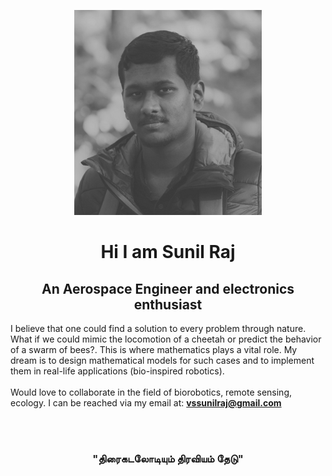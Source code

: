

<link rel="stylesheet" href="./style.css">

<p align="center">
  <img class="image" src="images/download.png" alt="Ini gambar">
</p>

<h1 align="center"> Hi I am Sunil Raj </h1> 

<h2 align="center"> An Aerospace Engineer and electronics enthusiast </h2>

<div class="container">
  
I believe that one could find a solution to every problem through nature. What if we could mimic the locomotion of a cheetah or predict the behavior of a swarm of bees?. This is  where mathematics plays a vital role. My dream is to design mathematical models for such cases and to implement them in real-life applications (bio-inspired robotics).<br>
<br>
Would love to collaborate in the field of biorobotics, remote sensing, ecology. I can be reached via my email at: <b>vssunilraj@gmail.com</b>

</div><br><br>

<h3 align="center"> "திரைகடலோடியும் திரவியம் தேடு" </h3> 






